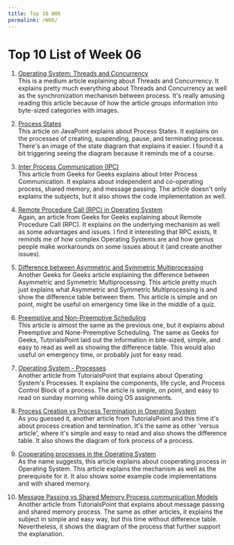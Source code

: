 ```yaml
---
title: Top 10 W06
permalink: /W06/
---
```


# Top 10 List of Week 06

1. [Operating System: Threads and Concurrency](https://medium.com/@akhandmishra/operating-system-threads-and-concurrency-aec2036b90f8)<br>
This is a medium article explaining about Threads and Concurrency. 
It explains pretty much everything about Threads and Concurrency as well as the synchronization mechanism between process. 
It's really amusing reading this article because of how the article groups information into byte-sized categories with images. 

2. [Process States](https://www.javatpoint.com/os-process-states)<br>
This article on JavaPoint explains about Process States. 
It explains on the processes of creating, suspending, pause, and terminating process. 
There's an image of the state diagram that explains it easier. 
I found it a bit triggering seeing the diagram because it reminds me of a course.

3. [Inter Process Communication (IPC)](https://www.geeksforgeeks.org/inter-process-communication-ipc/)<br>
This article from Geeks for Geeks explains about Inter Process Communication. 
It explains about independent and co-operating process, shared memory, and message passing. 
The article doesn't only explains the subjects, but it also shows the code implementation as well. 

4. [Remote Procedure Call (RPC) in Operating System](https://www.geeksforgeeks.org/remote-procedure-call-rpc-in-operating-system/)<br>
Again, an article from Geeks for Geeks explaining about Remote Procedure Call (RPC). 
It explains on the underlying mechanism as well as some advantages and issues. 
I find it interesting that RPC exists, It reminds me of how complex Operating Systems are and how genius people make workarounds on some issues about it (and create another issues). 

5. [Difference between Asymmetric and Symmetric Multiprocessing](https://www.geeksforgeeks.org/difference-between-asymmetric-and-symmetric-multiprocessing/)<br>
Another Geeks for Geeks article explaining the difference between Asymmetric and Symmetric Multiprocessing. 
This article pretty much just explains what Asymmetric and Symmetric Multiprocessing is and show the difference table between them. 
This article is simple and on point, might be useful on emergency time like in the middle of a quiz.

6. [Preemptive and Non-Preemptive Scheduling](https://www.tutorialspoint.com/preemptive-and-non-preemptive-scheduling)<br>
This article is almost the same as the previous one, but it explains about Preemptive and None-Preemptive Scheduling. 
The same as Geeks for Geeks, TutorialsPoint laid out the information in bite-sized, simple, and easy to read as well as showing the difference table. 
This would also useful on emergency time, or probably just for easy read. 

7. [Operating System - Processes](https://www.tutorialspoint.com/operating_system/os_processes.htm)<br>
Another article from TutorialsPoint that explains about Operating System's Processes. 
It explains the components, life cycle, and Process Control Block of a process. 
The article is simple, on point, and easy to read on sunday morning while doing OS assignments. 

8. [Process Creation vs Process Termination in Operating System](https://www.tutorialspoint.com/process-creation-vs-process-termination-in-operating-system)<br>
As you guessed it, another article from TutorialsPoint and this time it's about process creation and termination. 
It's the same as other 'versus article', where it's simple and easy to read and also shows the difference table. 
It also shows the diagram of fork process of a process. 

9. [Cooperating processes in the Operating System](https://www.includehelp.com/operating-systems/cooperating-processes-in-the-operating-system.aspx)<br>
As the name suggests, this article explains about cooperating process in Operating System. 
This article explains the mechanism as well as the prerequisite for it. 
It also shows some example code implementations and with shared memory.

10. [Message Passing vs Shared Memory Process communication Models](https://www.tutorialspoint.com/message-passing-vs-shared-memory-process-communication-models)<br>
Another article from TutorialsPoint that explains about message passing and shared memory process. 
The same as other articles, it explains the subject in simple and easy way, but this time without difference table. 
Nevertheless, it shows the diagram of the process that further support the explanation.